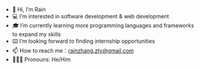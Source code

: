 - 👋 Hi, I’m Rain
- 💻 I’m interested in software development & web development
- 🎓 I’m currently learning more programming languages and frameworks to expand my skills
- ⌨️ I’m looking forward to finding internship opportunities
- 📫 How to reach me：rainzhang.zty@gmail.com
- 👨🏻‍💻 Pronouns: He/Him
